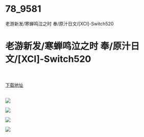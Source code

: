 # 78_9581
老游新发/寒蝉鸣泣之时 奉/原汁日文/[XCI]-Switch520
# 老游新发/寒蝉鸣泣之时 奉/原汁日文/[XCI]-Switch520
 <br/></br>
[下载地址](https://www.switch520.cc/article/9581 "下载地址")
<br/></br>

<p><img src="https://www.switch520.cc/muke_img/upload_art_editor_20210207-1_438408afb0710bd36eb8a773135cc591.jpg"></p>
<p><img src="https://www.switch520.cc/muke_img/upload_art_editor_20210207-1_0769949a0438629127b129eaffe41774.jpg"></p>
<p><img src="https://www.switch520.cc/muke_img/upload_art_editor_20210207-1_b847f0cc7a02200a2333987ae8573e79.jpg"></p>
<p><img src="https://www.switch520.cc/muke_img/upload_art_editor_20210207-1_e164194af307e405a6eb0c8402134b8d.jpg"></p>
<p><strong>&nbsp;</strong></p>
